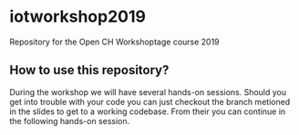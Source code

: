 # iotworkshop2019

Repository for the Open CH Workshoptage course 2019

## How to use this repository?

During the workshop we will have several hands-on sessions. Should you get into trouble with your code you can just checkout the branch
metioned in the slides to get to a working codebase. From their you can continue in the following hands-on session.
